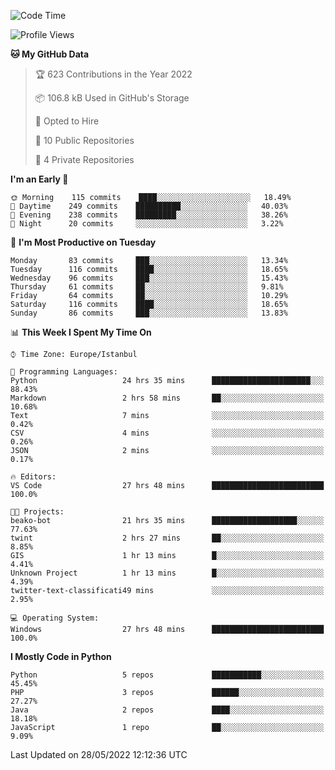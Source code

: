 <!--START_SECTION:waka-->
![Code Time](http://img.shields.io/badge/Code%20Time-247%20hrs%2030%20mins-blue)

![Profile Views](http://img.shields.io/badge/Profile%20Views-3-blue)

**🐱 My GitHub Data** 

> 🏆 623 Contributions in the Year 2022
 > 
> 📦 106.8 kB Used in GitHub's Storage 
 > 
> 💼 Opted to Hire
 > 
> 📜 10 Public Repositories 
 > 
> 🔑 4 Private Repositories  
 > 
**I'm an Early 🐤** 

```text
🌞 Morning    115 commits    ████░░░░░░░░░░░░░░░░░░░░░   18.49% 
🌆 Daytime    249 commits    ██████████░░░░░░░░░░░░░░░   40.03% 
🌃 Evening    238 commits    █████████░░░░░░░░░░░░░░░░   38.26% 
🌙 Night      20 commits     ░░░░░░░░░░░░░░░░░░░░░░░░░   3.22%

```
📅 **I'm Most Productive on Tuesday** 

```text
Monday       83 commits     ███░░░░░░░░░░░░░░░░░░░░░░   13.34% 
Tuesday      116 commits    ████░░░░░░░░░░░░░░░░░░░░░   18.65% 
Wednesday    96 commits     ███░░░░░░░░░░░░░░░░░░░░░░   15.43% 
Thursday     61 commits     ██░░░░░░░░░░░░░░░░░░░░░░░   9.81% 
Friday       64 commits     ██░░░░░░░░░░░░░░░░░░░░░░░   10.29% 
Saturday     116 commits    ████░░░░░░░░░░░░░░░░░░░░░   18.65% 
Sunday       86 commits     ███░░░░░░░░░░░░░░░░░░░░░░   13.83%

```


📊 **This Week I Spent My Time On** 

```text
⌚︎ Time Zone: Europe/Istanbul

💬 Programming Languages: 
Python                   24 hrs 35 mins      ██████████████████████░░░   88.43% 
Markdown                 2 hrs 58 mins       ██░░░░░░░░░░░░░░░░░░░░░░░   10.68% 
Text                     7 mins              ░░░░░░░░░░░░░░░░░░░░░░░░░   0.42% 
CSV                      4 mins              ░░░░░░░░░░░░░░░░░░░░░░░░░   0.26% 
JSON                     2 mins              ░░░░░░░░░░░░░░░░░░░░░░░░░   0.17%

🔥 Editors: 
VS Code                  27 hrs 48 mins      █████████████████████████   100.0%

🐱‍💻 Projects: 
beako-bot                21 hrs 35 mins      ███████████████████░░░░░░   77.63% 
twint                    2 hrs 27 mins       ██░░░░░░░░░░░░░░░░░░░░░░░   8.85% 
GIS                      1 hr 13 mins        █░░░░░░░░░░░░░░░░░░░░░░░░   4.41% 
Unknown Project          1 hr 13 mins        █░░░░░░░░░░░░░░░░░░░░░░░░   4.39% 
twitter-text-classificati49 mins             ░░░░░░░░░░░░░░░░░░░░░░░░░   2.95%

💻 Operating System: 
Windows                  27 hrs 48 mins      █████████████████████████   100.0%

```

**I Mostly Code in Python** 

```text
Python                   5 repos             ███████████░░░░░░░░░░░░░░   45.45% 
PHP                      3 repos             ██████░░░░░░░░░░░░░░░░░░░   27.27% 
Java                     2 repos             ████░░░░░░░░░░░░░░░░░░░░░   18.18% 
JavaScript               1 repo              ██░░░░░░░░░░░░░░░░░░░░░░░   9.09%

```



 Last Updated on 28/05/2022 12:12:36 UTC
<!--END_SECTION:waka-->

<!--
**3nws/3nws** is a ✨ _special_ ✨ repository because its `README.md` (this file) appears on your GitHub profile.

Here are some ideas to get you started:

- 🔭 I’m currently working on ...
- 🌱 I’m currently learning ...
- 👯 I’m looking to collaborate on ...
- 🤔 I’m looking for help with ...
- 💬 Ask me about ...
- 📫 How to reach me: ...
- 😄 Pronouns: ...
- ⚡ Fun fact: ...
-->
